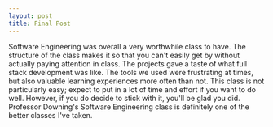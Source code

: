 ```yaml
---
layout: post
title: Final Post
---
```


Software Engineering was overall a very worthwhile class to have. The structure of the class makes it so that you can't easily get by without actually paying attention in class. The projects gave a taste of what full stack development was like. The tools we used were frustrating at times, but also valuable learning experiences more often than not. This class is not particularly easy; expect to put in a lot of time and effort if you want to do well. However, if you do decide to stick with it, you'll be glad you did. Professor Downing's Software Engineering class is definitely one of the better classes I've taken.
